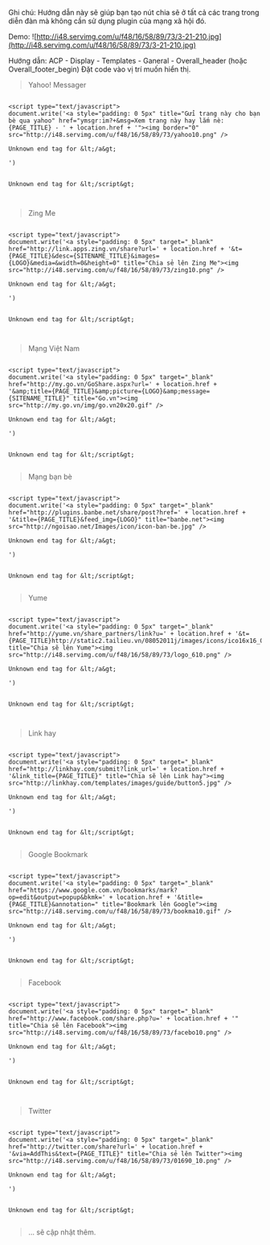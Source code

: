 Ghi chú: Hướng dẫn này sẽ giúp bạn tạo nút chia sẽ ở tất cả các trang trong diễn đàn mà không cần sử dụng plugin của mạng xã hội đó.

Demo: ![http://i48.servimg.com/u/f48/16/58/89/73/3-21-210.jpg](http://i48.servimg.com/u/f48/16/58/89/73/3-21-210.jpg)

Hướng dẫn:
ACP - Display - Templates - Ganeral - Overall\_header (hoặc Overall\_footer\_begin)
Đặt code vào vị trí muốn hiển thị.

> Yahoo! Messager

```

<script type="text/javascript">
document.write('<a style="padding: 0 5px" title="Gửi trang này cho bạn bè qua yahoo" href="ymsgr:im?+&msg=Xem trang này hay lắm nè: {PAGE_TITLE} - ' + location.href + '"><img border="0" src="http://i48.servimg.com/u/f48/16/58/89/73/yahoo10.png" />

Unknown end tag for &lt;/a&gt;

')


Unknown end tag for &lt;/script&gt;



```
> Zing Me

```

<script type="text/javascript">
document.write('<a style="padding: 0 5px" target="_blank" href="http://link.apps.zing.vn/share?url=' + location.href + '&t={PAGE_TITLE}&desc={SITENAME_TITLE}&images={LOGO}&media=&width=0&height=0" title="Chia sẻ lên Zing Me"><img src="http://i48.servimg.com/u/f48/16/58/89/73/zing10.png" />

Unknown end tag for &lt;/a&gt;

')


Unknown end tag for &lt;/script&gt;



```
> Mạng Việt Nam

```

<script type="text/javascript">
document.write('<a style="padding: 0 5px" target="_blank" href="http://my.go.vn/GoShare.aspx?url=' + location.href + '&amp;title={PAGE_TITLE}&amp;picture={LOGO}&amp;message={SITENAME_TITLE}" title="Go.vn"><img src="http://my.go.vn/img/go.vn20x20.gif" />

Unknown end tag for &lt;/a&gt;

')


Unknown end tag for &lt;/script&gt;


```

> Mạng bạn bè

```

<script type="text/javascript">
document.write('<a style="padding: 0 5px" target="_blank" href="http://plugins.banbe.net/share/post?href=' + location.href + '&title={PAGE_TITLE}&feed_img={LOGO}" title="banbe.net"><img src="http://ngoisao.net/Images/icon/icon-ban-be.jpg" />

Unknown end tag for &lt;/a&gt;

')


Unknown end tag for &lt;/script&gt;


```

> Yume

```

<script type="text/javascript">
document.write('<a style="padding: 0 5px" target="_blank" href="http://yume.vn/share_partners/link?u=' + location.href + '&t={PAGE_TITLE}http://static2.tailieu.vn/08052011j/images/icons/ico16x16_05.gif" title="Chia sẽ lên Yume"><img src="http://i48.servimg.com/u/f48/16/58/89/73/logo_610.png" />

Unknown end tag for &lt;/a&gt;

')


Unknown end tag for &lt;/script&gt;



```
> Link hay

```

<script type="text/javascript">
document.write('<a style="padding: 0 5px" target="_blank" href="http://linkhay.com/submit?link_url=' + location.href + '&link_title={PAGE_TITLE}" title="Chia sẽ lên Link hay"><img src="http://linkhay.com/templates/images/guide/button5.jpg" />

Unknown end tag for &lt;/a&gt;

')


Unknown end tag for &lt;/script&gt;


```

> Google Bookmark

```

<script type="text/javascript">
document.write('<a style="padding: 0 5px" target="_blank" href="https://www.google.com.vn/bookmarks/mark?op=edit&output=popup&bkmk=' + location.href + '&title={PAGE_TITLE}&annotation=" title="Bookmark lên Google"><img src="http://i48.servimg.com/u/f48/16/58/89/73/bookma10.gif" />

Unknown end tag for &lt;/a&gt;

')


Unknown end tag for &lt;/script&gt;


```

> Facebook

```

<script type="text/javascript">
document.write('<a style="padding: 0 5px" target="_blank" href="http://www.facebook.com/share.php?u=' + location.href + '" title="Chia sẽ lên Facebook"><img src="http://i48.servimg.com/u/f48/16/58/89/73/facebo10.png" />

Unknown end tag for &lt;/a&gt;

')


Unknown end tag for &lt;/script&gt;



```
> Twitter
```

<script type="text/javascript">
document.write('<a style="padding: 0 5px" target="_blank" href="http://twitter.com/share?url=' + location.href + '&via=AddThis&text={PAGE_TITLE}" title="Chia sẻ lên Twitter"><img src="http://i48.servimg.com/u/f48/16/58/89/73/01690_10.png" />

Unknown end tag for &lt;/a&gt;

')


Unknown end tag for &lt;/script&gt;


```

> ... sẽ cập nhật thêm.
